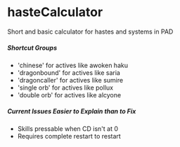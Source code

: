 # hasteCalculator
Short and basic calculator for hastes and systems in PAD

##### Shortcut Groups
* 'chinese' for actives like awoken haku
* 'dragonbound' for actives like saria
* 'dragoncaller' for actives like sumire 
* 'single orb' for actives like pollux
* 'double orb' for actives like alcyone

##### Current Issues Easier to Explain than to Fix
* Skills pressable when CD isn't at 0
* Requires complete restart to restart

